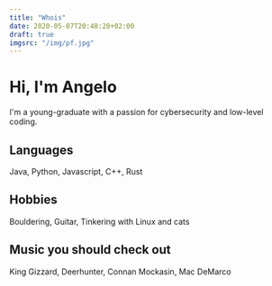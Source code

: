 ```yaml
---
title: "Whois"
date: 2020-05-07T20:48:28+02:00
draft: true
imgsrc: "/img/pf.jpg"
---
```


# Hi, I'm Angelo
I'm a young-graduate with a passion for cybersecurity and low-level coding.



## Languages
Java, Python, Javascript, C++, Rust

## Hobbies
Bouldering, Guitar, Tinkering with Linux and cats

## Music you should check out
King Gizzard, Deerhunter, Connan Mockasin, Mac DeMarco
